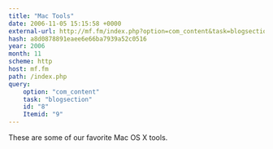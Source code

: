 ```yaml
---
title: "Mac Tools"
date: 2006-11-05 15:15:58 +0000
external-url: http://mf.fm/index.php?option=com_content&task=blogsection&id=8&Itemid=9
hash: a8d0878891eaee6e66ba7939a52c0516
year: 2006
month: 11
scheme: http
host: mf.fm
path: /index.php
query:
    option: "com_content"
    task: "blogsection"
    id: "8"
    Itemid: "9"
---
```


These are some of our favorite Mac OS X tools.
